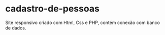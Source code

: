 # cadastro-de-pessoas
Site responsivo criado com Html, Css e PHP, contém conexão com banco de dados.
